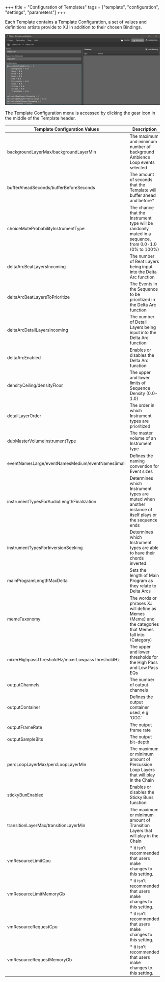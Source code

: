 +++
title = "Configuration of Templates"
tags = ["template", "configuration", "settings", "parameters"]
+++

Each Template contains a Template Configuration, a set of values and definitions artists provide to XJ in addition to their chosen Bindings.

![Configuration of Templates](configuration-of-templates.png)

The Template Configuration menu is accessed by clicking the gear icon in the middle of the Template header.

| Template Configuration Values | Description                                                                                   |
|-------------------------------|-----------------------------------------------------------------------------------------------|
| backgroundLayerMax/backgroundLayerMin | The maximum and minimum number of background Ambience Loop events selected                    |
| bufferAheadSeconds/bufferBeforeSeconds | The amount of seconds that the Template will buffer ahead and before*                        |
| choiceMuteProbabilityInstrumentType | The chance that the Instrument type will be randomly muted in a sequence, from 0.0-1.0 (0% to 100%) |
| deltaArcBeatLayersIncoming    | The number of Beat Layers being input into the Delta Arc function                              |
| deltaArcBeatLayersToPrioritize | The Events in the Sequence to be prioritized in the Delta Arc function                         |
| deltaArcDetailLayersIncoming  | The number of Detail Layers being input into the Delta Arc function                            |
| deltaArcEnabled               | Enables or disables the Delta Arc function                                                   |
| densityCeiling/densityFloor   | The upper and lower limits of Sequence Density (0.0-1.0)                                       |
| detailLayerOrder              | The order in which Instrument types are prioritized                                           |
| dubMasterVolumeInstrumentType | The master volume of an Instrument type                                                       |
| eventNamesLarge/eventNamesMedium/eventNamesSmall | Defines the naming convention for Event sizes                                         |
| instrumentTypesForAudioLengthFinalization | Determines which Instrument types are muted when another instance of itself plays or the sequence ends |
| instrumentTypesForInversionSeeking | Determines which Instrument types are able to have their chords inverted                   |
| mainProgramLengthMaxDelta     | Sets the length of Main Program as they relate to Delta Arcs                                   |
| memeTaxonomy                  | The words or phrases XJ will define as Memes (Meme) and the categories that Memes fall into (Category) |
| mixerHighpassThresholdHz/mixerLowpassThresholdHz | The upper and lower thresholds for the High Pass and Low Pass EQs                           |
| outputChannels                | The number of output channels                                                                 |
| outputContainer               | Defines the output container used, e.g ‘OGG’                                                   |
| outputFrameRate               | The output frame rate                                                                         |
| outputSampleBits              | The output bit-depth                                                                          |
| percLoopLayerMax/percLoopLayerMin | The maximum or minimum amount of Percussion Loop Layers that will play in the Chain           |
| stickyBunEnabled              | Enables or disables the Sticky Buns function                                                  |
| transitionLayerMax/transitionLayerMin | The maximum or minimum amount of Transition Layers that will play in the Chain              |
| vmResourceLimitCpu            | * it isn’t recommended that users make changes to this setting.                               |
| vmResourceLimitMemoryGb       | * it isn’t recommended that users make changes to this setting.                               |
| vmResourceRequestCpu          | * it isn’t recommended that users make changes to this setting.                               |
| vmResourceRequestMemoryGb     | * it isn’t recommended that users make changes to this setting.                               |
